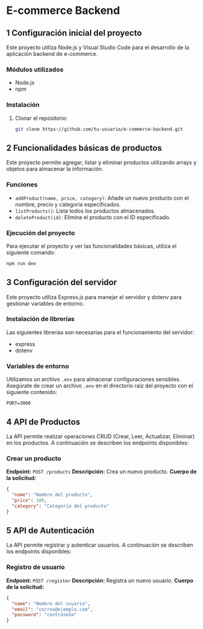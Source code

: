 # E-commerce Backend

## 1 Configuración inicial del proyecto

Este proyecto utiliza Node.js y Visual Studio Code para el desarrollo de la aplicación backend de e-commerce.

### Módulos utilizados

- Node.js
- npm

### Instalación

1. Clonar el repositorio:

   ```bash
   git clone https://github.com/tu-usuario/e-commerce-backend.git

   ```

## 2 Funcionalidades básicas de productos

Este proyecto permite agregar, listar y eliminar productos utilizando arrays y objetos para almacenar la información.

### Funciones

- `addProduct(name, price, category)`: Añade un nuevo producto con el nombre, precio y categoría especificados.
- `listProducts()`: Lista todos los productos almacenados.
- `deleteProduct(id)`: Elimina el producto con el ID especificado.

### Ejecución del proyecto

Para ejecutar el proyecto y ver las funcionalidades básicas, utiliza el siguiente comando:

```bash
npm run dev
```

## 3 Configuración del servidor

Este proyecto utiliza Express.js para manejar el servidor y dotenv para gestionar variables de entorno.

### Instalación de librerías

Las siguientes librerías son necesarias para el funcionamiento del servidor:

- express
- dotenv

### Variables de entorno

Utilizamos un archivo `.env` para almacenar configuraciones sensibles. Asegúrate de crear un archivo `.env` en el directorio raíz del proyecto con el siguiente contenido:

```env
PORT=3000
```

## 4 API de Productos

La API permite realizar operaciones CRUD (Crear, Leer, Actualizar, Eliminar) en los productos. A continuación se describen los endpoints disponibles:

### Crear un producto

**Endpoint:** `POST /products`
**Descripción:** Crea un nuevo producto.
**Cuerpo de la solicitud:**

```json
{
  "name": "Nombre del producto",
  "price": 100,
  "category": "Categoría del producto"
}
```

## 5 API de Autenticación

La API permite registrar y autenticar usuarios. A continuación se describen los endpoints disponibles:

### Registro de usuario

**Endpoint:** `POST /register`
**Descripción:** Registra un nuevo usuario.
**Cuerpo de la solicitud:**

```json
{
  "name": "Nombre del usuario",
  "email": "correo@ejemplo.com",
  "password": "contraseña"
}
```
